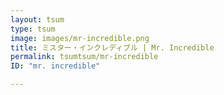 ```yaml
---
layout: tsum
type: tsum
image: images/mr-incredible.png
title: ミスター・インクレディブル | Mr. Incredible
permalink: tsumtsum/mr-incredible
ID: "mr. incredible"

---
```


